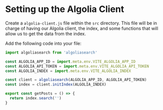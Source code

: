 # Setting up the Algolia Client

Create a `algolia-client.js` file within the `src` directory. This file will be in charge of having our Algolia client, the index, and some functions that will allow us to get the data from the index.

Add the following code into your file:

```js
import algoliasearch from 'algoliasearch'

const ALGOLIA_APP_ID = import.meta.env.VITE_ALGOLIA_APP_ID
const ALGOLIA_API_TOKEN = import.meta.env.VITE_ALGOLIA_API_TOKEN
const ALGOLIA_INDEX = import.meta.env.VITE_ALGOLIA_INDEX

const client = algoliasearch(ALGOLIA_APP_ID, ALGOLIA_API_TOKEN)
const index = client.initIndex(ALGOLIA_INDEX)

export const getPosts = () => {
  return index.search('')
}
```
